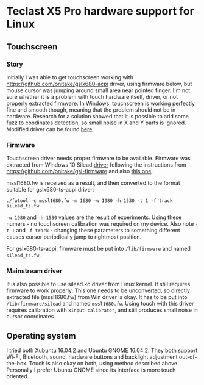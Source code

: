 # Teclast X5 Pro hardware support for Linux

## Touchscreen

### Story
Initially I was able to get touchscreen working with https://github.com/onitake/gslx680-acpi driver, using firmware below, but mouse cursor was jumping around small area near pointed finger. I'm not sure whether it is a problem with touch hardware itself, driver, or not properly extracted firmware. In Windows, touchscreen is working perfectly fine and smooth though, meaning that the problem should not be in hardware.
Research for a solution showed that it is possible to add some fuzz to coodinates detection, so small noise in X and Y parts is ignored. Modified driver can be found [here](https://github.com/LazyLinol/gslx680-acpi).

### Firmware
Touchscreen driver needs proper firmware to be available.
Firmware was extracted from Windows 10 Silead [driver](https://github.com/LazyLinol/teclast-x5pro-linux/tree/master/touch/win_driver) following the instructions from https://github.com/onitake/gsl-firmware and also [this one](https://github.com/onitake/gsl-firmware/blob/master/firmware/trekstor/surftab-twin-10.1-ST10432-8/README.md#command-to-find-the-offsets-used-for-extraction).

mssl1680.fw is received as a result, and then converted to the format suitable for gslx680-ts-acpi driver:
```
./fwtool -c mssl1680.fw -m 1680 -w 1980 -h 1530 -t 1 -f track silead_ts.fw
```
`-w 1980` and `-h 1530` values are the result of experiments. Using these numers - no touchscreen calibration was required on my device.
Also note `-t 1` and `-f track` - changing these parameters to something different causes cursor periodically jump to rightmost position.

For gslx680-ts-acpi, firmware must be put into `/lib/firmware` and named `silead_ts.fw`.

### Mainstream driver
It is also possible to use silead.ko driver from Linux kernel. It still requires firmware to work properly. This one needs to be unconverted, so directly extracted file (mssl1680.fw) from Win driver is okay.
It has to be put into `/lib/firmware/silead` and named `mssl1680.fw`.
Using touch with this driver requires calibration with `xinput-calibrator`, and still produces small noise in cursor coordinates.

## Operating system
I tried both Xubuntu 16.04.2 and Ubuntu GNOME 16.04.2.
They both support Wi-Fi, Bluetooth, sound, hardware buttons and backlight adjustment out-of-the-box.
Touch is also okay on both, using method described above.
Personally I prefer Ubuntu GNOME since its interface is more touch oriented.
